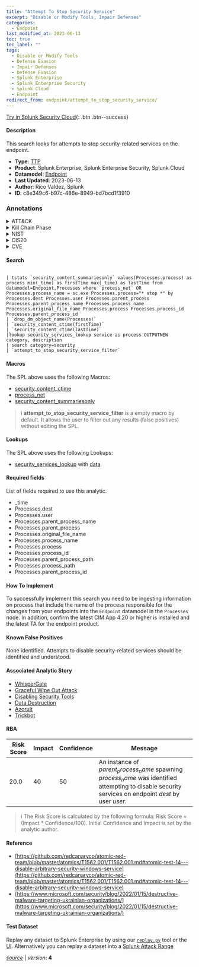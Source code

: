```yaml
---
title: "Attempt To Stop Security Service"
excerpt: "Disable or Modify Tools, Impair Defenses"
categories:
  - Endpoint
last_modified_at: 2023-06-13
toc: true
toc_label: ""
tags:
  - Disable or Modify Tools
  - Defense Evasion
  - Impair Defenses
  - Defense Evasion
  - Splunk Enterprise
  - Splunk Enterprise Security
  - Splunk Cloud
  - Endpoint
redirect_from: endpoint/attempt_to_stop_security_service/
---
```




[Try in Splunk Security Cloud](https://www.splunk.com/en_us/cyber-security.html){: .btn .btn--success}

#### Description

This search looks for attempts to stop security-related services on the endpoint.

- **Type**: [TTP](https://github.com/splunk/security_content/wiki/Detection-Analytic-Types)
- **Product**: Splunk Enterprise, Splunk Enterprise Security, Splunk Cloud
- **Datamodel**: [Endpoint](https://docs.splunk.com/Documentation/CIM/latest/User/Endpoint)
- **Last Updated**: 2023-06-13
- **Author**: Rico Valdez, Splunk
- **ID**: c8e349c6-b97c-486e-8949-bd7bcd1f3910

### Annotations
<details>
  <summary>ATT&CK</summary>

<div markdown="1">

#### [ATT&CK](https://attack.mitre.org/)

| ID          | Technique   | Tactic         |
| ----------- | ----------- |--------------- |
| [T1562.001](https://attack.mitre.org/techniques/T1562/001/) | Disable or Modify Tools | Defense Evasion |

| [T1562](https://attack.mitre.org/techniques/T1562/) | Impair Defenses | Defense Evasion |

</div>
</details>


<details>
  <summary>Kill Chain Phase</summary>

<div markdown="1">

* Exploitation


</div>
</details>


<details>
  <summary>NIST</summary>

<div markdown="1">

* DE.CM



</div>
</details>

<details>
  <summary>CIS20</summary>

<div markdown="1">

* CIS 10



</div>
</details>

<details>
  <summary>CVE</summary>

<div markdown="1">


</div>
</details>


#### Search

```

| tstats `security_content_summariesonly` values(Processes.process) as process min(_time) as firstTime max(_time) as lastTime from datamodel=Endpoint.Processes where `process_net` OR  Processes.process_name = sc.exe Processes.process="* stop *" by Processes.dest Processes.user Processes.parent_process Processes.parent_process_name Processes.process_name Processes.original_file_name Processes.process Processes.process_id Processes.parent_process_id 
| `drop_dm_object_name(Processes)` 
| `security_content_ctime(firstTime)` 
| `security_content_ctime(lastTime)` 
|lookup security_services_lookup service as process OUTPUTNEW category, description 
| search category=security 
| `attempt_to_stop_security_service_filter`
```

#### Macros
The SPL above uses the following Macros:
* [security_content_ctime](https://github.com/splunk/security_content/blob/develop/macros/security_content_ctime.yml)
* [process_net](https://github.com/splunk/security_content/blob/develop/macros/process_net.yml)
* [security_content_summariesonly](https://github.com/splunk/security_content/blob/develop/macros/security_content_summariesonly.yml)

> :information_source:
> **attempt_to_stop_security_service_filter** is a empty macro by default. It allows the user to filter out any results (false positives) without editing the SPL.

#### Lookups
The SPL above uses the following Lookups:

* [security_services_lookup](https://github.com/splunk/security_content/blob/develop/lookups/security_services_lookup.yml) with [data](https://github.com/splunk/security_content/tree/develop/lookups/security_services_lookup.csv)



#### Required fields
List of fields required to use this analytic.
* _time
* Processes.dest
* Processes.user
* Processes.parent_process_name
* Processes.parent_process
* Processes.original_file_name
* Processes.process_name
* Processes.process
* Processes.process_id
* Processes.parent_process_path
* Processes.process_path
* Processes.parent_process_id



#### How To Implement
To successfully implement this search you need to be ingesting information on process that include the name of the process responsible for the changes from your endpoints into the `Endpoint` datamodel in the `Processes` node. In addition, confirm the latest CIM App 4.20 or higher is installed and the latest TA for the endpoint product.
#### Known False Positives
None identified. Attempts to disable security-related services should be identified and understood.

#### Associated Analytic Story
* [WhisperGate](/stories/whispergate)
* [Graceful Wipe Out Attack](/stories/graceful_wipe_out_attack)
* [Disabling Security Tools](/stories/disabling_security_tools)
* [Data Destruction](/stories/data_destruction)
* [Azorult](/stories/azorult)
* [Trickbot](/stories/trickbot)




#### RBA

| Risk Score  | Impact      | Confidence   | Message      |
| ----------- | ----------- |--------------|--------------|
| 20.0 | 40 | 50 | An instance of $parent_process_name$ spawning $process_name$ was identified attempting to disable security services on endpoint $dest$ by user $user$. |


> :information_source:
> The Risk Score is calculated by the following formula: Risk Score = (Impact * Confidence/100). Initial Confidence and Impact is set by the analytic author.


#### Reference

* [https://github.com/redcanaryco/atomic-red-team/blob/master/atomics/T1562.001/T1562.001.md#atomic-test-14---disable-arbitrary-security-windows-service](https://github.com/redcanaryco/atomic-red-team/blob/master/atomics/T1562.001/T1562.001.md#atomic-test-14---disable-arbitrary-security-windows-service)
* [https://www.microsoft.com/security/blog/2022/01/15/destructive-malware-targeting-ukrainian-organizations/](https://www.microsoft.com/security/blog/2022/01/15/destructive-malware-targeting-ukrainian-organizations/)



#### Test Dataset
Replay any dataset to Splunk Enterprise by using our [`replay.py`](https://github.com/splunk/attack_data#using-replaypy) tool or the [UI](https://github.com/splunk/attack_data#using-ui).
Alternatively you can replay a dataset into a [Splunk Attack Range](https://github.com/splunk/attack_range#replay-dumps-into-attack-range-splunk-server)




[*source*](https://github.com/splunk/security_content/tree/develop/detections/endpoint/attempt_to_stop_security_service.yml) \| *version*: **4**
